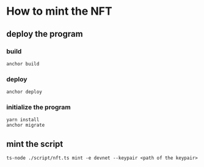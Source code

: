 # How to mint the NFT
## deploy the program
### build
```
anchor build
```
### deploy
```
anchor deploy
```
### initialize the program
```
yarn install
anchor migrate
```

## mint the script
```
ts-node ./script/nft.ts mint -e devnet --keypair <path of the keypair>
```